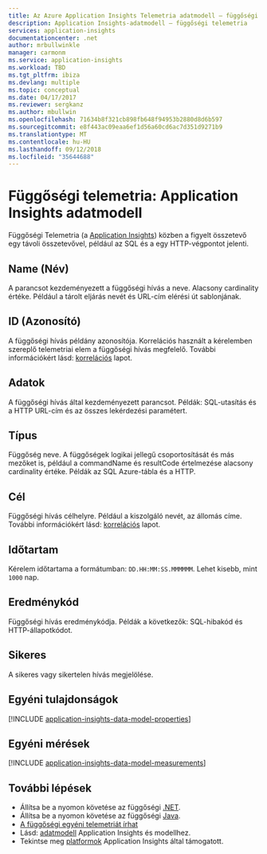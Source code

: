 ```yaml
---
title: Az Azure Application Insights Telemetria adatmodell – függőségi Telemetria |} A Microsoft Docs
description: Application Insights-adatmodell – függőségi telemetria
services: application-insights
documentationcenter: .net
author: mrbullwinkle
manager: carmonm
ms.service: application-insights
ms.workload: TBD
ms.tgt_pltfrm: ibiza
ms.devlang: multiple
ms.topic: conceptual
ms.date: 04/17/2017
ms.reviewer: sergkanz
ms.author: mbullwin
ms.openlocfilehash: 71634b8f321cb898fb648f94953b2880d8d6b597
ms.sourcegitcommit: e8f443ac09eaa6ef1d56a60cd6ac7d351d9271b9
ms.translationtype: MT
ms.contentlocale: hu-HU
ms.lasthandoff: 09/12/2018
ms.locfileid: "35644688"
---
```

# <a name="dependency-telemetry-application-insights-data-model"></a>Függőségi telemetria: Application Insights adatmodell

Függőségi Telemetria (a [Application Insights](app-insights-overview.md)) közben a figyelt összetevő egy távoli összetevővel, például az SQL és a egy HTTP-végpontot jelenti.

## <a name="name"></a>Name (Név)

A parancsot kezdeményezett a függőségi hívás a neve. Alacsony cardinality értéke. Például a tárolt eljárás nevét és URL-cím elérési út sablonjának.

## <a name="id"></a>ID (Azonosító)

A függőségi hívás példány azonosítója. Korrelációs használt a kérelemben szereplő telemetriai elem a függőségi hívás megfelelő. További információkért lásd: [korrelációs](application-insights-correlation.md) lapot.

## <a name="data"></a>Adatok

A függőségi hívás által kezdeményezett parancsot. Példák: SQL-utasítás és a HTTP URL-cím és az összes lekérdezési paramétert.

## <a name="type"></a>Típus

Függőség neve. A függőségek logikai jellegű csoportosítását és más mezőket is, például a commandName és resultCode értelmezése alacsony cardinality értéke. Példák az SQL Azure-tábla és a HTTP.

## <a name="target"></a>Cél

Függőségi hívás célhelyre. Például a kiszolgáló nevét, az állomás címe. További információkért lásd: [korrelációs](application-insights-correlation.md) lapot.

## <a name="duration"></a>Időtartam

Kérelem időtartama a formátumban: `DD.HH:MM:SS.MMMMMM`. Lehet kisebb, mint `1000` nap.

## <a name="result-code"></a>Eredménykód

Függőségi hívás eredménykódja. Példák a következők: SQL-hibakód és HTTP-állapotkódot.

## <a name="success"></a>Sikeres

A sikeres vagy sikertelen hívás megjelölése.

## <a name="custom-properties"></a>Egyéni tulajdonságok

[!INCLUDE [application-insights-data-model-properties](../../includes/application-insights-data-model-properties.md)]

## <a name="custom-measurements"></a>Egyéni mérések

[!INCLUDE [application-insights-data-model-measurements](../../includes/application-insights-data-model-measurements.md)]


## <a name="next-steps"></a>További lépések

- Állítsa be a nyomon követése az függőségi [.NET](app-insights-asp-net-dependencies.md).
- Állítsa be a nyomon követése az függőségi [Java](app-insights-java-agent.md).
- [A függőségi egyéni telemetriát írhat](app-insights-api-custom-events-metrics.md#trackdependency)
- Lásd: [adatmodell](application-insights-data-model.md) Application Insights és modellhez.
- Tekintse meg [platformok](app-insights-platforms.md) Application Insights által támogatott.
